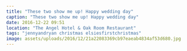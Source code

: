 ```yaml
---
title: "These two show me up! Happy wedding day"
caption: "These two show me up! Happy wedding day"
date: 2016-12-22 09:51
location: "The Angel Hotel & Oak Room Restaurant"
tags: "jennyandryan christmas elsiesfirstchristmas"
image: assets/uploads/2016/12/21a22083369cb97eaeab4834af53d680.jpg
---
```

